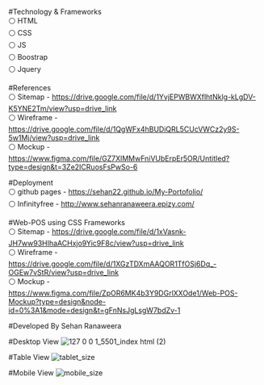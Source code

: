 #Technology & Frameworks<br>
⚪ HTML<br>
⚪ CSS<br>
⚪ JS<br>
⚪ Boostrap<br>
⚪ Jquery<br>

#References<br>
⚪ Sitemap - https://drive.google.com/file/d/1YvjEPWBWXflhtNklg-kLgDV-K5YNE2Tm/view?usp=drive_link<br>
⚪ Wireframe - https://drive.google.com/file/d/1QgWFx4hBUDiQRL5CUcVWCz2y9S-5w1Mj/view?usp=drive_link<br>
⚪ Mockup - https://www.figma.com/file/GZ7XlMMwFniVUbErpEr5OR/Untitled?type=design&t=3Ze2ICRuosFsPwSo-6<br>

#Deployment<br>
⚪ github pages - https://sehan22.github.io/My-Portofolio/<br>
⚪ Infinityfree - http://www.sehanranaweera.epizy.com/<br>

#Web-POS using CSS Frameworks<br>
⚪ Sitemap - https://drive.google.com/file/d/1xVasnk-JH7ww93HIhaACHxjo9Yic9F8c/view?usp=drive_link <br>
⚪ Wireframe - https://drive.google.com/file/d/1XGzTDXmAAQOR1TfOSj6Dq_-OGEw7vStR/view?usp=drive_link<br>
⚪ Mockup - https://www.figma.com/file/ZpOR6MK4b3Y9DGrlXXOde1/Web-POS-Mockup?type=design&node-id=0%3A1&mode=design&t=gFnNsJgLsgW7bdZv-1<br>

#Developed By Sehan Ranaweera<br>

#Desktop View
![127 0 0 1_5501_index html (2)](https://github.com/sehan22/My-Portofolio/assets/121780182/43ba9325-3c7e-4ca0-afb6-dd88819ef1a6) <br>

#Table View
![tablet_size](https://github.com/sehan22/My-Portofolio/assets/121780182/d0520013-8e94-4f90-8dd6-bba5b7925a8b) <br>

#Mobile View
![mobile_size](https://github.com/sehan22/My-Portofolio/assets/121780182/ac9f491c-b4ca-47d0-b372-fbfc3e43a26b)

